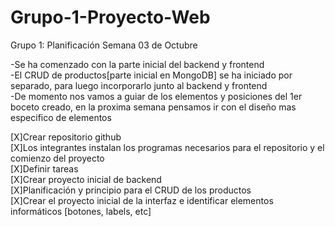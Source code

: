 # Grupo-1-Proyecto-Web
Grupo 1: Planificación Semana 03 de Octubre

-Se ha comenzado con la parte inicial del backend y frontend  
-El CRUD de productos[parte inicial en MongoDB] se ha iniciado por separado, para luego incorporarlo junto al backend y frontend  
-De momento nos vamos a guiar de los elementos y posiciones del 1er boceto creado, en la proxima semana pensamos ir con el diseño mas especifico de elementos

[X]Crear repositorio github  
[X]Los integrantes instalan los programas necesarios para el repositorio y el comienzo del proyecto  
[X]Definir tareas  
[X]Crear proyecto inicial de backend  
[X]Planificación y principio para el CRUD de los productos  
[X]Crear el proyecto inicial de la interfaz e identificar elementos informáticos [botones, labels, etc] 
